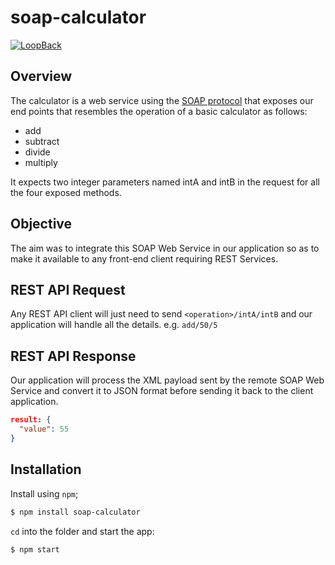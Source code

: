 # soap-calculator

[![LoopBack](<https://github.com/strongloop/loopback-next/raw/master/docs/site/imgs/branding/Powered-by-LoopBack-Badge-(blue)-@2x.png>)](http://loopback.io/)

## Overview

The calculator is a web service using the [SOAP protocol](https://calculator-webservice.mybluemix.net/calculator?wsdl) that exposes our end points that resembles the operation of a basic calculator as follows:

- add
- subtract
- divide
- multiply

It expects two integer parameters named intA and intB in the request for all the four exposed methods.

## Objective

The aim was to integrate this SOAP Web Service in our application so as to make it available to any front-end client requiring REST Services.

## REST API Request

Any REST API client will just need to send `<operation>/intA/intB` and our application will handle all the details. e.g. `add/50/5`

## REST API Response

Our application will process the XML payload sent by the remote SOAP Web Service and convert it to JSON format before sending it back to the client application.

```JSON
result: {
  "value": 55
}
```

## Installation

Install using `npm`;

```sh
$ npm install soap-calculator
```

`cd` into the folder and start the app:

```sh
$ npm start
```

<!--
## Basic Use

Configure and load in the application constructor
as shown below.

```ts
import {, , } from 'soap-calculator';
// ...
export class MyApplication extends BootMixin(ServiceMixin(RepositoryMixin(RestApplication))) {
  constructor(options: ApplicationConfig = {}) {
    const opts:  = ;
    this.configure(.COMPONENT).to(opts);
      // Put the configuration options here
    });
    this.component();
    // ...
  }
  // ...
}
``` -->
